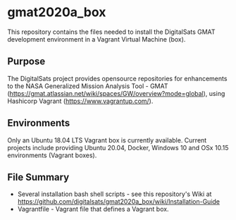 # gmat2020a_box
This repository contains the files needed to install the DigitalSats GMAT development environment in a Vagrant Virtual Machine (box).
## Purpose
The DigitalSats project provides opensource repositories for enhancements to the
NASA Generalized Mission Analysis Tool - GMAT (https://gmat.atlassian.net/wiki/spaces/GW/overview?mode=global),
using Hashicorp Vagrant (https://www.vagrantup.com/).
## Environments
Only an Ubuntu 18.04 LTS Vagrant box is currently available.
Current projects include providing Ubuntu 20.04, Docker, Windows 10 and OSx 10.15 environments (Vagrant boxes).
## File Summary
* Several installation bash shell scripts - see this repository's Wiki at https://github.com/digitalsats/gmat2020a_box/wiki/Installation-Guide
* Vagrantfile - Vagrant file that defines a Vagrant box.
